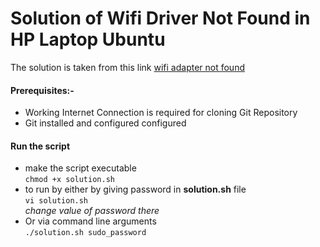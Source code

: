 # Solution of Wifi Driver Not Found in HP Laptop Ubuntu
The solution is taken from this link [wifi adapter not found](
https://askubuntu.com/questions/1047245/wifi-adapter-not-found-in-ubuntu-18-04)

#### Prerequisites:-
* Working Internet Connection is required for cloning Git Repository
* Git installed and configured configured

#### Run the script
* make the script executable  
`chmod +x solution.sh`
* to run by either by giving password in **solution.sh** file  
`vi solution.sh`  
 *change value of password there*
* Or via command line arguments  
`./solution.sh sudo_password`
